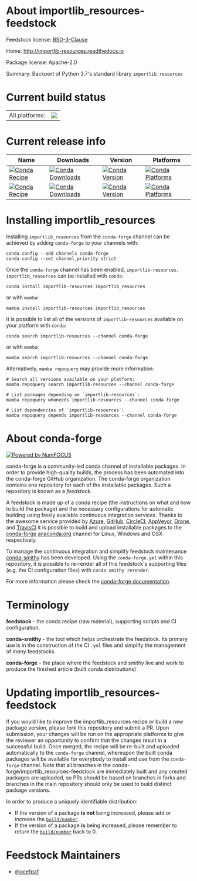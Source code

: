 About importlib_resources-feedstock
===================================

Feedstock license: [BSD-3-Clause](https://github.com/conda-forge/importlib_resources-feedstock/blob/main/LICENSE.txt)

Home: http://importlib-resources.readthedocs.io

Package license: Apache-2.0

Summary: Backport of Python 3.7's standard library `importlib.resources`

Current build status
====================


<table><tr><td>All platforms:</td>
    <td>
      <a href="https://dev.azure.com/conda-forge/feedstock-builds/_build/latest?definitionId=447&branchName=main">
        <img src="https://dev.azure.com/conda-forge/feedstock-builds/_apis/build/status/importlib_resources-feedstock?branchName=main">
      </a>
    </td>
  </tr>
</table>

Current release info
====================

| Name | Downloads | Version | Platforms |
| --- | --- | --- | --- |
| [![Conda Recipe](https://img.shields.io/badge/recipe-importlib--resources-green.svg)](https://anaconda.org/conda-forge/importlib-resources) | [![Conda Downloads](https://img.shields.io/conda/dn/conda-forge/importlib-resources.svg)](https://anaconda.org/conda-forge/importlib-resources) | [![Conda Version](https://img.shields.io/conda/vn/conda-forge/importlib-resources.svg)](https://anaconda.org/conda-forge/importlib-resources) | [![Conda Platforms](https://img.shields.io/conda/pn/conda-forge/importlib-resources.svg)](https://anaconda.org/conda-forge/importlib-resources) |
| [![Conda Recipe](https://img.shields.io/badge/recipe-importlib_resources-green.svg)](https://anaconda.org/conda-forge/importlib_resources) | [![Conda Downloads](https://img.shields.io/conda/dn/conda-forge/importlib_resources.svg)](https://anaconda.org/conda-forge/importlib_resources) | [![Conda Version](https://img.shields.io/conda/vn/conda-forge/importlib_resources.svg)](https://anaconda.org/conda-forge/importlib_resources) | [![Conda Platforms](https://img.shields.io/conda/pn/conda-forge/importlib_resources.svg)](https://anaconda.org/conda-forge/importlib_resources) |

Installing importlib_resources
==============================

Installing `importlib_resources` from the `conda-forge` channel can be achieved by adding `conda-forge` to your channels with:

```
conda config --add channels conda-forge
conda config --set channel_priority strict
```

Once the `conda-forge` channel has been enabled, `importlib-resources, importlib_resources` can be installed with `conda`:

```
conda install importlib-resources importlib_resources
```

or with `mamba`:

```
mamba install importlib-resources importlib_resources
```

It is possible to list all of the versions of `importlib-resources` available on your platform with `conda`:

```
conda search importlib-resources --channel conda-forge
```

or with `mamba`:

```
mamba search importlib-resources --channel conda-forge
```

Alternatively, `mamba repoquery` may provide more information:

```
# Search all versions available on your platform:
mamba repoquery search importlib-resources --channel conda-forge

# List packages depending on `importlib-resources`:
mamba repoquery whoneeds importlib-resources --channel conda-forge

# List dependencies of `importlib-resources`:
mamba repoquery depends importlib-resources --channel conda-forge
```


About conda-forge
=================

[![Powered by
NumFOCUS](https://img.shields.io/badge/powered%20by-NumFOCUS-orange.svg?style=flat&colorA=E1523D&colorB=007D8A)](https://numfocus.org)

conda-forge is a community-led conda channel of installable packages.
In order to provide high-quality builds, the process has been automated into the
conda-forge GitHub organization. The conda-forge organization contains one repository
for each of the installable packages. Such a repository is known as a *feedstock*.

A feedstock is made up of a conda recipe (the instructions on what and how to build
the package) and the necessary configurations for automatic building using freely
available continuous integration services. Thanks to the awesome service provided by
[Azure](https://azure.microsoft.com/en-us/services/devops/), [GitHub](https://github.com/),
[CircleCI](https://circleci.com/), [AppVeyor](https://www.appveyor.com/),
[Drone](https://cloud.drone.io/welcome), and [TravisCI](https://travis-ci.com/)
it is possible to build and upload installable packages to the
[conda-forge](https://anaconda.org/conda-forge) [anaconda.org](https://anaconda.org/)
channel for Linux, Windows and OSX respectively.

To manage the continuous integration and simplify feedstock maintenance
[conda-smithy](https://github.com/conda-forge/conda-smithy) has been developed.
Using the ``conda-forge.yml`` within this repository, it is possible to re-render all of
this feedstock's supporting files (e.g. the CI configuration files) with ``conda smithy rerender``.

For more information please check the [conda-forge documentation](https://conda-forge.org/docs/).

Terminology
===========

**feedstock** - the conda recipe (raw material), supporting scripts and CI configuration.

**conda-smithy** - the tool which helps orchestrate the feedstock.
                   Its primary use is in the construction of the CI ``.yml`` files
                   and simplify the management of *many* feedstocks.

**conda-forge** - the place where the feedstock and smithy live and work to
                  produce the finished article (built conda distributions)


Updating importlib_resources-feedstock
======================================

If you would like to improve the importlib_resources recipe or build a new
package version, please fork this repository and submit a PR. Upon submission,
your changes will be run on the appropriate platforms to give the reviewer an
opportunity to confirm that the changes result in a successful build. Once
merged, the recipe will be re-built and uploaded automatically to the
`conda-forge` channel, whereupon the built conda packages will be available for
everybody to install and use from the `conda-forge` channel.
Note that all branches in the conda-forge/importlib_resources-feedstock are
immediately built and any created packages are uploaded, so PRs should be based
on branches in forks and branches in the main repository should only be used to
build distinct package versions.

In order to produce a uniquely identifiable distribution:
 * If the version of a package **is not** being increased, please add or increase
   the [``build/number``](https://docs.conda.io/projects/conda-build/en/latest/resources/define-metadata.html#build-number-and-string).
 * If the version of a package **is** being increased, please remember to return
   the [``build/number``](https://docs.conda.io/projects/conda-build/en/latest/resources/define-metadata.html#build-number-and-string)
   back to 0.

Feedstock Maintainers
=====================

* [@ocefpaf](https://github.com/ocefpaf/)

